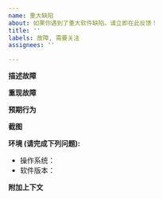 ```yaml
---
name: 重大缺陷
about: 如果你遇到了重大软件缺陷，请立即在此反馈！
title: ''
labels: 故障, 需要关注
assignees: ''

---
```


<!-- 注：< ! - - XXX - - > 是注释 -->
**描述故障**
<!-- 清晰简明描述该BUG。 -->

**重现故障**
<!-- 按步骤清晰简明描述如何重现，就像: -->

**预期行为**
<!-- 清晰简明描述您期望发生的事情。 -->

**截图**
<!-- 如果适用，请添加屏幕截图以帮助解释您的问题。 -->

**环境 (请完成下列问题):**
 - 操作系统：<!-- 例如Windows 10 -->
 - 软件版本：<!-- 例如1.0.0.9 -->

**附加上下文**
<!-- 在此处添加有关该问题的任何其他上下文。 -->

